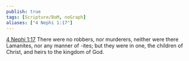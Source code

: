 ```yaml
---
publish: true
tags: [Scripture/BoM, noGraph]
aliases: ["4 Nephi 1:17"]
---
```

[4 Nephi 1:17](https://churchofjesuschrist.org/study/scriptures/bofm/4-ne/1?lang=eng&id=p17#p17) There were no robbers, nor murderers, neither were there Lamanites, nor any manner of -ites; but they were in one, the children of Christ, and heirs to the kingdom of God.
